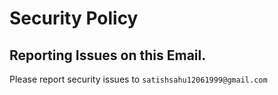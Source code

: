 # Security Policy

## Reporting Issues on this Email.

Please report security issues to `satishsahu12061999@gmail.com`
